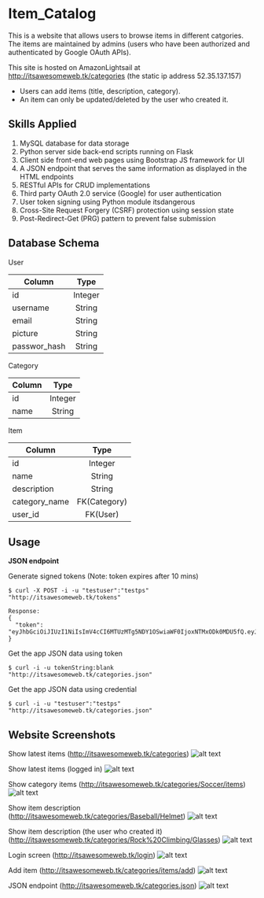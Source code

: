 # Item_Catalog
This is a website that allows users to browse items in different catgories. The items are maintained by admins (users who have been authorized and authenticated by Google OAuth APIs). 

This site is hosted on AmazonLightsail at http://itsawesomeweb.tk/categories (the static ip address 52.35.137.157)
- Users can add items (title, description, category).
- An item can only be updated/deleted by the user who created it.

## Skills Applied
1. MySQL database for data storage
2. Python server side back-end scripts running on Flask
3. Client side front-end web pages using Bootstrap JS framework for UI
4. A JSON endpoint that serves the same information as displayed in the HTML endpoints
4. RESTful APIs for CRUD implementations
5. Third party OAuth 2.0 service (Google) for user authentication
6. User token signing using Python module itsdangerous
7. Cross-Site Request Forgery (CSRF) protection using session state
8. Post-Redirect-Get (PRG) pattern to prevent false submission

## Database Schema
User

| Column        | Type          |
| ------------- |:-------------:|
| id            | Integer       |
| username      | String        |
| email         | String        |
| picture       | String        |
| passwor_hash  | String        |

Category

| Column        | Type          |
| ------------- |:-------------:|
| id            | Integer       |
| name          | String        |

Item

| Column        | Type          |
| ------------- |:-------------:|
| id            | Integer       |
| name          | String        |
| description   | String        |
| category_name | FK(Category)  |
| user_id       | FK(User)      |

## Usage

**JSON endpoint**

Generate signed tokens (Note: token expires after 10 mins)
```
$ curl -X POST -i -u "testuser":"testps" "http://itsawesomeweb.tk/tokens"

Response:
{
  "token": "eyJhbGciOiJIUzI1NiIsImV4cCI6MTUzMTg5NDY1OSwiaWF0IjoxNTMxODk0MDU5fQ.eyJpZCI6MX0.66mzV4LW6t3BsQMY2tYuBQ3xx8zZiNlPRf5M6IB5uro"
}
```

Get the app JSON data using token
```
$ curl -i -u tokenString:blank "http://itsawesomeweb.tk/categories.json"
```

Get the app JSON data using credential
```
$ curl -i -u "testuser":"testps" "http://itsawesomeweb.tk/categories.json"
```

## Website Screenshots
Show latest items (http://itsawesomeweb.tk/categories)
![alt text](figures/show_latest.png "Show latest items")

Show latest items (logged in) 
![alt text](figures/show_latest_logged_in.png "Show latest items logged in")

Show category items (http://itsawesomeweb.tk/categories/Soccer/items)
![alt text](figures/show_category.png "show category")

Show item description (http://itsawesomeweb.tk/categories/Baseball/Helmet)
![alt text](figures/show_description_hide.png "show description hide")

Show item description (the user who created it) (http://itsawesomeweb.tk/categories/Rock%20Climbing/Glasses)
![alt text](figures/show_description.png "show description")

Login screen (http://itsawesomeweb.tk/login)
![alt text](figures/login.png "login")

Add item (http://itsawesomeweb.tk/categories/items/add)
![alt text](figures/add.png "add")

JSON endpoint (http://itsawesomeweb.tk/categories.json)
![alt text](figures/json_endpoint.png "json endpoint")
